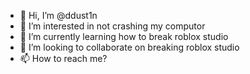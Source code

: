 - 👋 Hi, I’m @ddust1n
- 👀 I’m interested in not crashing my computor
- 🌱 I’m currently learning how to break roblox studio
- 💞️ I’m looking to collaborate on breaking roblox studio
- 📫 How to reach me?
